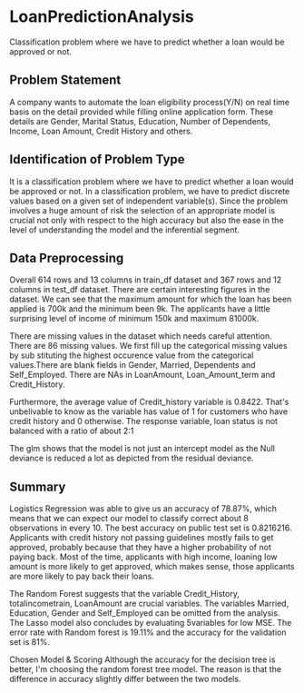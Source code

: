 # LoanPredictionAnalysis
Classification problem where we have to predict whether a loan would be approved or not.

## Problem Statement
A company wants to automate the loan eligibility process(Y/N) on real time basis on the detail provided while filling online application form.
These details are Gender, Marital Status, Education, Number of Dependents, Income, Loan Amount, Credit History and others.

## Identification of Problem Type
It is a classification problem where we have to predict whether a loan would be approved or not. In a classification problem, we have to predict discrete values based on a given set of independent variable(s). Since the problem involves a huge amount of risk the selection of an appropriate model is crucial not only with respect to the high accuracy but also the ease in the level of understanding the model and the inferential segment.

## Data Preprocessing
Overall 614 rows and 13 columns in train_df dataset and 367 rows and 12 columns in test_df dataset.
There are certain interesting figures in the dataset. We can see that the maximum amount for which the loan has been applied is 700k and the minimum been 9k. The applicants have a little surprising level of income of minimum 150k and maximum 81000k.

There are missing values in the dataset which needs careful attention. There are 86 missing values. We first fill up the categorical missing values by sub stituting the highest occurence value from the categorical values.There are blank fields in Gender, Married, Dependents and Self_Employed. There are NAs in LoanAmount, Loan_Amount_term and Credit_History.

Furthermore, the average value of Credit_history variable is 0.8422. That's unbelivable to know as the variable has value of 1 for customers who have credit history and 0 otherwise. The response variable, loan status is not balanced with a ratio of about 2:1

The glm shows that the model is not just an intercept model as the Null deviance is reduced a lot as depicted from the residual deviance.

## Summary
Logistics Regression was able to give us an accuracy of 78.87%, which means that we can expect our model to classify correct about 8 observations in every 10.
The best accuracy on public test set is 0.8216216. Applicants with credit history not passing guidelines mostly fails to get approved, probably because that they have a higher probability of not paying back. Most of the time, applicants with high income, loaning low amount is more likely to get approved, which makes sense, those applicants are more likely to pay back their loans.

The Random Forest suggests that the variable Credit_History, totalincometrain, LoanAmount are crucial variables. The variables Married, Education, Gender and Self_Employed can be omitted from the analysis. The Lasso model also concludes by evaluating 5variables for low MSE. The error rate with Random forest is 19.11% and the accuracy for the validation set is 81%.

Chosen Model & Scoring
Although the accuracy for the decision tree is better, I'm choosing the random forest tree model. The reason is that the difference in accuracy slightly differ between the two models. 
